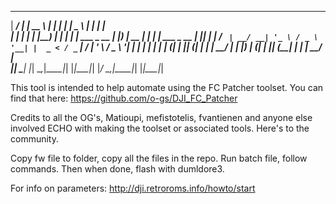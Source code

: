   ______ _____   _____      _       _                 ____        _       _               
 |  ____/ ____| |  __ \    | |     | |               |  _ \      | |     | |              
 | |__ | |      | |__) |_ _| |_ ___| |__   ___ _ __  | |_) | __ _| |_ ___| |__   ___ _ __ 
 |  __|| |      |  ___/ _` | __/ __| '_ \ / _ \ '__| |  _ < / _` | __/ __| '_ \ / _ \ '__|
 | |   | |____  | |  | (_| | || (__| | | |  __/ |    | |_) | (_| | || (__| | | |  __/ |   
 |_|    \_____| |_|   \__,_|\__\___|_| |_|\___|_|    |____/ \__,_|\__\___|_| |_|\___|_|   
                                                                                          
                                                                                            
                                                                                   
This tool is intended to help automate using the FC Patcher toolset. You can find that here:
https://github.com/o-gs/DJI_FC_Patcher

Credits to all the OG's, Matioupi, mefistotelis, fvantienen and anyone else involved 
ECHO  with making the toolset or associated tools. Here's to the community.

Copy fw file to folder, copy all the files in the repo. Run batch file, follow commands. Then when done, flash with dumldore3.

For info on parameters: http://dji.retroroms.info/howto/start
